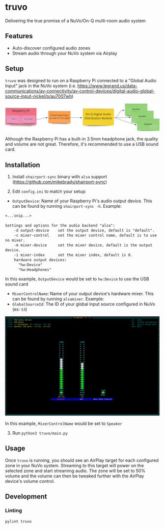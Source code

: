 # truvo

Delivering the true promise of a NuVo/On-Q multi-room audio system

## Features

* Auto-discover configured audio zones
* Stream audio through your NuVo system via Airplay

## Setup

`truvo` was designed to run on a Raspberry Pi connected to a "Global Audio Input" jack in the NuVo system (i.e. https://www.legrand.us/data-communications/av-connectivity/av-control-devices/digital-audio-global-source-input-nickel/p/au7007wh)

![Diagram](images/diagram.jpg)

Although the Raspberry Pi has a built-in 3.5mm headphone jack, the quality and volume are not great. Therefore, it's recommended to use a USB sound card.

## Installation

1) Install `shairport-sync` binary with `alsa` support (https://github.com/mikebrady/shairport-sync)

2) Edit `config.ini` to match your setup:

* `OutputDevice`: Name of your Raspberry Pi's audio output device. This can be found by running `shairport-sync -h`. Example:

```
<...snip...>

Settings and options for the audio backend "alsa":
    -d output-device    set the output device, default is "default".
    -c mixer-control    set the mixer control name, default is to use no mixer.
    -m mixer-device     set the mixer device, default is the output device.
    -i mixer-index      set the mixer index, default is 0.
    hardware output devices:
      "hw:Device"
      "hw:Headphones"
```

In this example, `OutputDevice` would be set to `hw:Device` to use the USB sound card

* `MixerControlName`: Name of your output device's hardware mixer. This can be found by running `alsamixer`. Example:
* `GlobalSourceId`: The ID of your global input source configured in NuVo (ex: `S3`)

![alsamixer](images/alsamixer.png)

In this example, `MixerControlName` would be set to `Speaker`

3) Run `python3 truvo/main.py`

## Usage

Once `truvo` is running, you should see an AirPlay target for each configured zone in your NuVo system. Streaming to this target will power on the selected zone and start streaming audio. The zone will be set to 50% volume and the volume can then be tweaked further with the AirPlay device's volume control.

## Development

### Linting

`pylint truvo`
